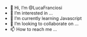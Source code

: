 - 👋 Hi, I’m @LucaFranciosi
- 👀 I’m interested in ...
- 🌱 I’m currently learning Javascript
- 💞️ I’m looking to collaborate on ...
- 📫 How to reach me ...

<!---
LucaFranciosi/LucaFranciosi is a ✨ special ✨ repository because its `README.md` (this file) appears on your GitHub profile.
You can click the Preview link to take a look at your changes.
--->
